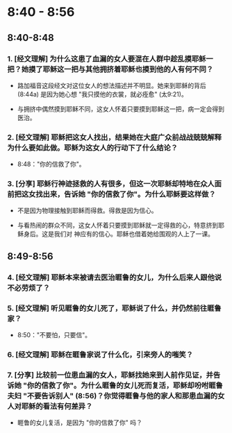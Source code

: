 # 8:40 - 8:56

## 8:40-8:48

### 1. [经文理解] 为什么这患了血漏的女人要混在人群中趁乱摸耶稣一把？她摸了耶稣这一把与其他拥挤着耶稣也摸到他的人有何不同？

* 路加福音这段经文对这位女人的想法描述并不明显。她来到耶稣的背后 (8:44a) 是因为她心想 "我只摸他的衣裳，就必痊愈" (太9:21)。

* 与拥挤中偶然摸到耶稣不同，这女人怀着只要摸到耶稣这一把，病一定会得到医治。

### 2. [经文理解] 耶稣把这女人找出，结果她在大庭广众前战战兢兢解释为什么要如此做。耶稣为这女人的行动下了什么结论？

* 8:48："你的信救了你"。

### 3. [分享] 耶稣行神迹拯救的人有很多，但这一次耶稣却特地在众人面前把这女找出来，告诉她 "你的信救了你"。为什么耶稣要这样做？

* 不是因为物理接触到耶稣而得救。得救是因为信心。

* 与看热闹的群众不同，这女人怀着只要摸到耶稣就一定得救的心，特意挤到耶稣身后。这是我们对 神应有的信心。耶稣也借着她给围观的人上了一课。

## 8:49-8:56

### 4. [经文理解] 耶稣本来被请去医治睚鲁的女儿，为什么后来人跟他说不必劳烦了？

### 5. [经文理解] 听见睚鲁的女儿死了，耶稣说了什么，并仍然前往睚鲁家？

* 8:50："不要怕，只要信"。

### 6. [经文理解] 耶稣在睚鲁家说了什么化，引来旁人的嗤笑？

### 7. [分享] 比较前一位患血漏的女人，耶稣找她来到人前作见证，并告诉她 "你的信救了你"。为什么睚鲁的女儿死而复活，耶稣却吩咐睚鲁夫妇 "不要告诉别人" (8:56)？你觉得睚鲁与他的家人和那患血漏的女人对耶稣的看法有何差异？

* 睚鲁的女儿复活，是因为 "你的信救了你" 吗？
